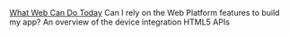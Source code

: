 
[What Web Can Do Today](https://whatwebcando.today/)
Can I rely on the Web Platform features to build my app? An overview of the device integration HTML5 APIs
